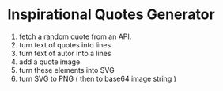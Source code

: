 # Inspirational Quotes Generator

1. fetch a random quote from an API.
2. turn text of quotes into lines
3. turn text of autor into a lines
4. add a quote image
5. turn these elements into SVG
6. turn SVG to PNG ( then to base64 image string )
